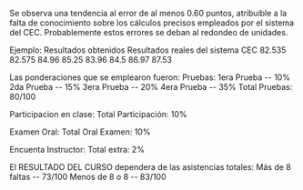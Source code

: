Se observa una tendencia al error de al menos 0.60 puntos, atribuible a la falta de conocimiento sobre los cálculos precisos empleados por el sistema del CEC. Probablemente estos errores se deban al redondeo de unidades.

Ejemplo:
Resultados obtenidos              Resultados reales del sistema CEC
      82.535                                   82.575
      84.96                                    85.25
      83.96                                    84.5
      86.97                                    87.53

Las ponderaciones que se emplearon fueron: 
Pruebas:
1era Prueba -- 10%
2da  Prueba -- 15%
3era Prueba -- 20%
4era Prueba -- 35%
Total Pruebas: 80/100

Participacion en clase:
Total Participación: 10%

Examen Oral:
Total Oral Examen: 10%

Encuenta Instructor:
Total extra: 2%

El RESULTADO DEL CURSO dependera de las asistencias totales:
Más de 8 faltas -- 73/100
Menos de 8 o 8  -- 83/100
